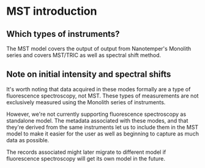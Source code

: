 # MST introduction

## Which types of instruments?

The MST model covers the output of output from Nanotemper's Monolith series and covers
MST/TRIC as well as spectral shift method.

## Note on initial intensity and spectral shifts

It's worth noting that data acquired in these modes formally are a type
of fluorescence spectroscopy, not MST. These types of measurements are not
exclusively measured using the Monolith series of instruments.

However, we're not currently supporting fluorescence spectroscopy as standalone model.
The metadata associated with these modes, and that they're derived from the
same instruments let us to include them in the MST model to make it easier for the user as
well as beginning to capture as much data as possible.

The records associated might later migrate to different model if 
fluorescence spectroscopy will get its own model in the future.